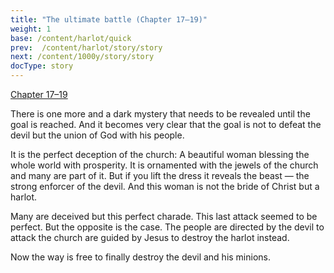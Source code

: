 ```yaml
---
title: "The ultimate battle (Chapter 17–19)"
weight: 1
base: /content/harlot/quick
prev:  /content/harlot/story/story
next: /content/1000y/story/story
docType: story
---
```


[Chapter 17–19](https://www.bibleserver.com/NIV/Revelation17)

<a name="517a"></a>
There is one more and a dark mystery that needs to be revealed until the goal is reached. And it becomes very clear that the goal is not to defeat the devil but the union of God with his people.

It is the perfect deception of the church: A beautiful woman blessing the whole world with prosperity. It is ornamented with the jewels of the church and many are part of it. But if you lift the dress it reveals the beast — the strong enforcer of the devil. And this woman is not the bride of Christ but a harlot.

Many are deceived but this perfect charade. This last attack seemed to be perfect. But the opposite is the case. The people are directed by the devil to attack the church are guided by Jesus to destroy the harlot instead.

Now the way is free to finally destroy the devil and his minions.
